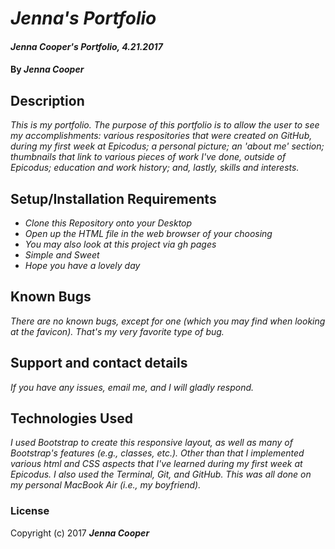 # _Jenna's Portfolio_

#### _Jenna Cooper's Portfolio, 4.21.2017_

#### By _**Jenna Cooper**_

## Description

_This is my portfolio. The purpose of this portfolio is to allow the user to see my accomplishments: various respositories that were created on GitHub, during my first week at Epicodus; a personal picture; an 'about me' section; thumbnails that link to various pieces of work I've done, outside of Epicodus; education and work history; and, lastly, skills and interests._

## Setup/Installation Requirements

* _Clone this Repository onto your Desktop_
* _Open up the HTML file in the web browser of your choosing_
* _You may also look at this project via gh pages_
* _Simple and Sweet_
* _Hope you have a lovely day_


## Known Bugs

_There are no known bugs, except for one (which you may find when looking at the favicon). That's my very favorite type of bug._

## Support and contact details

_If you have any issues, email me, and I will gladly respond._

## Technologies Used

_I used Bootstrap to create this responsive layout, as well as many of Bootstrap's features (e.g., classes, etc.). Other than that I implemented various html and CSS aspects that I've learned during my first week at Epicodus. I also used the Terminal, Git, and GitHub. This was all done on my personal MacBook Air (i.e., my boyfriend)._

### License

Copyright (c) 2017 **_Jenna Cooper_**
